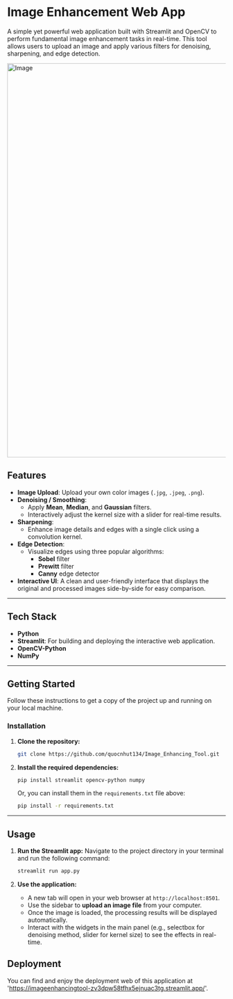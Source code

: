 # Image Enhancement Web App

A simple yet powerful web application built with Streamlit and OpenCV to perform fundamental image enhancement tasks in real-time. This tool allows users to upload an image and apply various filters for denoising, sharpening, and edge detection.

<img width="1914" height="907" alt="Image" src="https://github.com/user-attachments/assets/9e909016-eade-40bd-8107-ddf06cae318c" />

## Features

-   **Image Upload**: Upload your own color images (`.jpg`, `.jpeg`, `.png`).
-   **Denoising / Smoothing**:
    -   Apply **Mean**, **Median**, and **Gaussian** filters.
    -   Interactively adjust the kernel size with a slider for real-time results.
-   **Sharpening**:
    -   Enhance image details and edges with a single click using a convolution kernel.
-   **Edge Detection**:
    -   Visualize edges using three popular algorithms:
        -   **Sobel** filter
        -   **Prewitt** filter
        -   **Canny** edge detector
-   **Interactive UI**: A clean and user-friendly interface that displays the original and processed images side-by-side for easy comparison.

---

## Tech Stack

-   **Python**
-   **Streamlit**: For building and deploying the interactive web application.
-   **OpenCV-Python**
-   **NumPy**

---

## Getting Started

Follow these instructions to get a copy of the project up and running on your local machine.

### Installation

1.  **Clone the repository:**
    ```bash
    git clone https://github.com/quocnhut134/Image_Enhancing_Tool.git
    ```

2.  **Install the required dependencies:**
    ```bash
    pip install streamlit opencv-python numpy
    ```
    Or, you can install them in the `requirements.txt` file above:
    ```bash
    pip install -r requirements.txt
    ```

---

## Usage

1.  **Run the Streamlit app:**
    Navigate to the project directory in your terminal and run the following command:
    ```bash
    streamlit run app.py
    ```

2.  **Use the application:**
    -   A new tab will open in your web browser at `http://localhost:8501`.
    -   Use the sidebar to **upload an image file** from your computer.
    -   Once the image is loaded, the processing results will be displayed automatically.
    -   Interact with the widgets in the main panel (e.g., selectbox for denoising method, slider for kernel size) to see the effects in real-time.


## Deployment

You can find and enjoy the deployment web of this application at 'https://imageenhancingtool-zv3dpw58tfhx5ejnuac3tg.streamlit.app/'.
